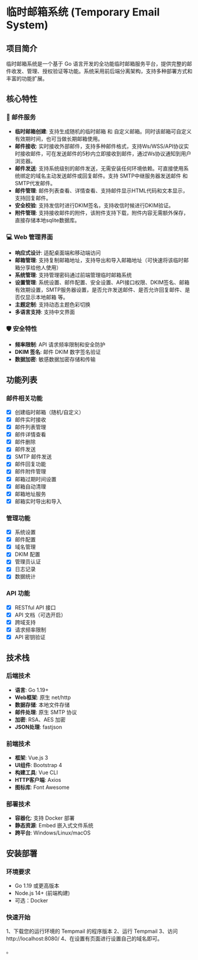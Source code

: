 # 临时邮箱系统 (Temporary Email System)

## 项目简介

临时邮箱系统是一个基于 Go 语言开发的全功能临时邮箱服务平台，提供完整的邮件收发、管理、授权验证等功能。系统采用前后端分离架构，支持多种部署方式和丰富的功能扩展。

## 核心特性

### 🚀 邮件服务
- **临时邮箱创建**: 支持生成随机的临时邮箱  和 自定义邮箱。同时该邮箱可自定义有效期时间，也可当做长期邮箱使用。
- **邮件接收**: 实时接收外部邮件，支持多种邮件格式，支持Ws/WSS/API协议实时接收邮件，可在发送邮件的5秒内立即接收到邮件，通过Ws协议通知到用户浏览器。
- **邮件发送**: 支持系统级别的邮件发送，无需安装任何环境依赖。可直接使用系统绑定的域名主动发送邮件或回复邮件。支持 SMTP中继服务器发送邮件 和 SMTP代发邮件。
- **邮件管理**: 邮件列表查看、详情查看、支持邮件显示HTML代码和文本显示，支持回复邮件。
- **安全校验**: 支持发信时进行DKIM签名，支持收信时候进行DKIM验证。
- **附件管理**: 支持接收邮件的附件，该附件支持下载，附件内容无需额外保存，直接存储本地sqlite数据库。


### 💻 Web 管理界面
- **响应式设计**: 适配桌面端和移动端访问
- **邮箱管理**: 支持复制邮箱地址，支持导出和导入邮箱地址（可快速将该临时邮箱分享给他人使用）
- **系统管理**: 支持管理密码通过前端管理临时邮箱系统
- **设置管理**: 系统设置、邮件配置、安全设置、API接口权限、DKIM签名、邮箱有效期设置，SMTP服务器设置，是否允许发送邮件、是否允许回复邮件、是否仅显示本地邮箱 等。
- **主题定制**: 支持动态主题色彩切换
- **多语言支持**: 支持中文界面

### 🛡️ 安全特性
- **频率限制**: API 请求频率限制和安全防护
- **DKIM 签名**: 邮件 DKIM 数字签名验证
- **数据加密**: 敏感数据加密存储和传输

## 功能列表

### 邮件相关功能
- [x] 创建临时邮箱（随机/自定义）
- [x] 邮件实时接收
- [x] 邮件列表管理
- [x] 邮件详情查看
- [x] 邮件删除
- [x] 邮件发送
- [x] SMTP 邮件发送
- [x] 邮件回复功能
- [x] 邮件附件管理
- [x] 邮箱过期时间设置
- [x] 邮箱自动清理
- [x] 邮箱地址服务
- [x] 邮箱实时导出和导入

### 管理功能
- [x] 系统设置
- [x] 邮件配置
- [x] 域名管理
- [x] DKIM 配置
- [x] 管理员认证
- [x] 日志记录
- [x] 数据统计

### API 功能
- [x] RESTful API 接口
- [x] API 文档（可选开启）
- [x] 跨域支持
- [x] 请求频率限制
- [x] API 密钥验证

## 技术栈

### 后端技术
- **语言**: Go 1.19+
- **Web框架**: 原生 net/http
- **数据存储**: 本地文件存储
- **邮件处理**: 原生 SMTP 协议
- **加密**: RSA、AES 加密
- **JSON处理**: fastjson

### 前端技术
- **框架**: Vue.js 3
- **UI组件**: Bootstrap 4
- **构建工具**: Vue CLI
- **HTTP客户端**: Axios
- **图标库**: Font Awesome

### 部署技术
- **容器化**: 支持 Docker 部署
- **静态资源**: Embed 嵌入式文件系统
- **跨平台**: Windows/Linux/macOS

## 安装部署

### 环境要求
- Go 1.19 或更高版本
- Node.js 14+ (前端构建)
- 可选：Docker

### 快速开始
1、下载您的运行环境的 Tempmail 的程序版本
2、运行 Tempmail
3、访问 http://localhost:8080/
4、在设置有页面进行设置自己的域名即可。

。
